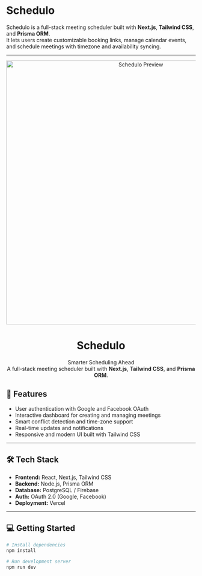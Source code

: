 # Schedulo

Schedulo is a full-stack meeting scheduler built with **Next.js**, **Tailwind CSS**, and **Prisma ORM**.  
It lets users create customizable booking links, manage calendar events, and schedule meetings with timezone and availability syncing.

---

<p align="center">
<img src="./public/preview.png" alt="Schedulo Preview" width="700" />
</p>

<h1 align="center">Schedulo</h1>
<p align="center">
  Smarter Scheduling Ahead <br/>
  A full-stack meeting scheduler built with <b>Next.js</b>, <b>Tailwind CSS</b>, and <b>Prisma ORM</b>.
</p>

## 🚀 Features

- User authentication with Google and Facebook OAuth  
- Interactive dashboard for creating and managing meetings  
- Smart conflict detection and time-zone support  
- Real-time updates and notifications  
- Responsive and modern UI built with Tailwind CSS  

---

## 🛠️ Tech Stack

- **Frontend:** React, Next.js, Tailwind CSS  
- **Backend:** Node.js, Prisma ORM  
- **Database:** PostgreSQL / Firebase  
- **Auth:** OAuth 2.0 (Google, Facebook)  
- **Deployment:** Vercel  

---

## 💻 Getting Started

```bash
# Install dependencies
npm install

# Run development server
npm run dev
